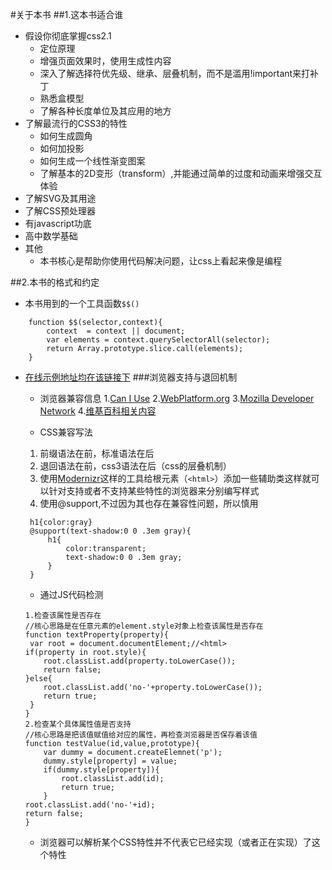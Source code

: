 #关于本书
##1.这本书适合谁
- 假设你彻底掌握css2.1
	- 定位原理
	- 增强页面效果时，使用生成性内容
	- 深入了解选择符优先级、继承、层叠机制，而不是滥用!important来打补丁
	- 熟悉盒模型
	- 了解各种长度单位及其应用的地方
- 了解最流行的CSS3的特性
	- 如何生成圆角
	- 如何加投影
	- 如何生成一个线性渐变图案
	- 了解基本的2D变形（transform）,并能通过简单的过度和动画来增强交互体验
- 了解SVG及其用途
- 了解CSS预处理器
- 有javascript功底
- 高中数学基础
- 其他
	- 本书核心是帮助你使用代码解决问题，让css上看起来像是编程

##2.本书的格式和约定
- 本书用到的一个工具函数`$$()`
```  
	function $$(selector,context){
    	context  = context || document;
        var elements = context.querySelectorAll(selector);
		return Array.prototype.slice.call(elements);
	}  
```
- [在线示例地址均在该链接下](http://play.csssecrets.io/)
###浏览器支持与退回机制
	- 浏览器兼容信息
 	1.[Can I Use](http://caniuse.com)
	2.[WebPlatform.org](http://webplatform.org)
	3.[Mozilla Developer Network](http://developer.mozillia.org)
	4.[维基百科相关内容](https://en.wikipedia.org/wiki/Comparison_of_layout_engines_(Cascading_Style_Sheets))
 
	- CSS兼容写法
   1. 前缀语法在前，标准语法在后
   2. 退回语法在前，css3语法在后（css的层叠机制）
   3. 使用[Modernizr](http://modernizr.com/)这样的工具给根元素（`<html>`）添加一些辅助类这样就可以针对支持或者不支持某些特性的浏览器来分别编写样式
   4. 使用@support,不过因为其也存在兼容性问题，所以慎用
   ```  
   	h1{color:gray}
    @support(text-shadow:0 0 .3em gray){
    	h1{
        	color:transparent;
            text-shadow:0 0 .3em gray;
        }
    }
   ```
   
	- 通过JS代码检测
	```
   	1.检查该属性是否存在
   	//核心思路是在任意元素的element.style对象上检查该属性是否存在
    function textProperty(property){
     var root = document.documentElement;//<html>
    if(property in root.style){
    	root.classList.add(property.toLowerCase());
        return false;
    }else{
    	root.classList.add('no-'+property.toLowerCase());
        return true;
     }
 	}
	2.检查某个具体属性值是否支持
	//核心思路是把该值赋值给对应的属性，再检查浏览器是否保存着该值
    function testValue(id,value,prototype){
    	var dummy = document.createElemnet('p');
    	dummy.style[property] = value;
    	if(dummy.style[property]){
    		root.classList.add(id);
        	return true;
    	}
    root.classList.add('no-'+id);
    return false;
    }
	```
	- 浏览器可以解析某个CSS特性并不代表它已经实现（或者正在实现）了这个特性